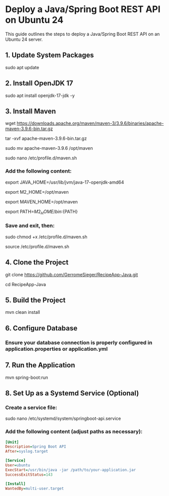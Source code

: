# Deploy a Java/Spring Boot REST API on Ubuntu 24

This guide outlines the steps to deploy a Java/Spring Boot REST API on an Ubuntu 24 server.

## 1. Update System Packages

sudo apt update

## 2. Install OpenJDK 17

sudo apt install openjdk-17-jdk -y

## 3. Install Maven

wget https://downloads.apache.org/maven/maven-3/3.9.6/binaries/apache-maven-3.9.6-bin.tar.gz

tar -xvf apache-maven-3.9.6-bin.tar.gz

sudo mv apache-maven-3.9.6 /opt/maven

sudo nano /etc/profile.d/maven.sh

### Add the following content:

export JAVA_HOME=/usr/lib/jvm/java-17-openjdk-amd64

export M2_HOME=/opt/maven

export MAVEN_HOME=/opt/maven

export PATH=${M2_HOME}/bin:${PATH}

### Save and exit, then:

sudo chmod +x /etc/profile.d/maven.sh

source /etc/profile.d/maven.sh

## 4. Clone the Project

git clone https://github.com/GerromeSieger/RecipeApp-Java.git

cd RecipeApp-Java

## 5. Build the Project

mvn clean install

## 6. Configure Database

### Ensure your database connection is properly configured in application.properties or application.yml

## 7. Run the Application

mvn spring-boot:run

## 8. Set Up as a Systemd Service (Optional)

### Create a service file:

sudo nano /etc/systemd/system/springboot-api.service

### Add the following content (adjust paths as necessary):

```ini
[Unit]
Description=Spring Boot API
After=syslog.target

[Service]
User=ubuntu
ExecStart=/usr/bin/java -jar /path/to/your-application.jar
SuccessExitStatus=143

[Install]
WantedBy=multi-user.target